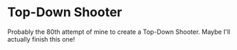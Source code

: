 Top-Down Shooter
===================

Probably the 80th attempt of mine to create a Top-Down Shooter.  Maybe I'll actually finish this one!